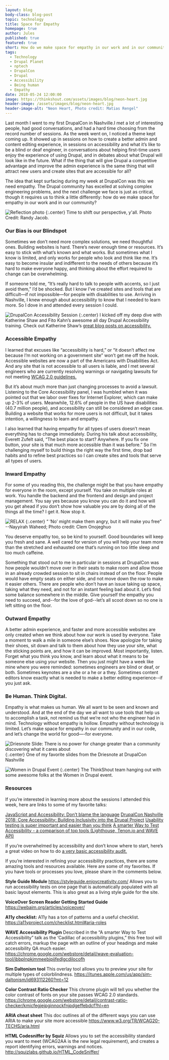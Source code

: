 ```yaml
---
layout: blog
body-class: blog-post
topic: technology
title: Space for Empathy
homepage: true
author: Jules
published: true
featured: true
short: How do we make space for empathy in our work and in our community? Jules takes us on a deep dive into what she learned at this year's DrupalCon
tags:
  - Technology
  - Drupal Planet
  - nptech
  - DrupalCon
  - Drupal
  - Accessibility
  - Being human
  - Empathy
date: 2018-05-24 12:00:00
image: https://thinkshout.com/assets/images/blog/neon-heart.jpg
header-image: /assets/images/blog/neon-heart.jpg
header-image-alt: "Neon Heart, Photo credit: Matias Rengel"
---
```

Last month I went to my first DrupalCon in Nashville.I met a lot of interesting people, had good conversations, and had a hard time choosing from the record number of sessions. As the week went on, I noticed a theme kept coming up. It showed up in sessions on how to create a better admin and content editing experience, in sessions on accessibility and what it’s like to be a blind or deaf engineer, in conversations about helping first-time users enjoy the experience of using Drupal, and in debates about what Drupal will look like in the future. What if the thing that will give Drupal a competitive advantage and improve the admin experience is the same thing that will attract new users and create sites that are accessible for all? 

The idea that kept surfacing during my week at DrupalCon was this: we need empathy. The Drupal community has excelled at solving complex engineering problems, and the next challenge we face is just as critical, though it requires us to think a little differently: how do we make space for empathy in our work and in our community?

![Reflection photo](/assets/images/blog/perspective.jpg)
{:.center}
<span class="caption"><i class="fa fa-caret-up"></i>Time to shift our perspective, y'all. Photo Credit: Randy Jacob.</span>

### Our Bias is our Blindspot
Sometimes we don’t need more complex solutions, we need thoughtful ones. Building websites is hard. There’s never enough time or resources. It’s easy to stick with what’s known and what works. But sometimes what I know is limited, and only works for people who look and think like me. It’s easy to become insular and indifferent to the needs of others because it’s hard to make everyone happy, and thinking about the effort required to change can be overwhelming.

If someone told me, “It’s really hard to talk to people with accents, so I just avoid them,” I’d be shocked. But I know I’ve created sites and tools that are difficult—if not impossible—for people with disabilities to use. Arriving in Nashville, I knew enough about accessibility to know that I needed to learn more. So I dove in and attended every session I could.

![DrupalCon Accessibility Session](/assets/images/blog/DrupalCon-session.png)
{:.center}
<span class="caption"><i class="fa fa-caret-up"></i>I kicked off my deep dive with Katherine Shaw and Fito Kahn’s awesome all day Drupal Accessibility training. Check out Katherine Shaw’s [great blog posts on accessibility.](https://www.prometsource.com/team/katherine-shaw)</span>

### Accessible Empathy
I learned that excuses like “accessibility is hard,” or “it doesn’t affect me because I’m not working on a government site” won’t get me off the hook. Accessible websites are now a part of the Americans with Disabilities Act. And any site that is not accessible to all users is liable, and I met several engineers who are currently resolving warnings or navigating lawsuits for not meeting [WCAG 2.0 guidelines.](https://www.w3.org/TR/WCAG20/)

But it’s about much more than just changing processes to avoid a lawsuit. Listening to the Core Accessibility panel, I was humbled when it was pointed out that we labor over fixes for Internet Explorer, which can make up 2-3% of users. Meanwhile, 12.6% of people in the US have disabilities (40.7 million people), and accessibility can still be considered an edge case. Building a website that works for more users is not difficult, but it takes intention, a willingness to learn and empathy.

I also learned that having empathy for all types of users doesn’t mean everything has to change immediately. During his talk about accessibility, Everett Zufelt said, “The best place to start? Anywhere. If you fix one button, your site is that much more accessible than it was before.” So I’m challenging myself to build things the right way the first time, drop bad habits and to refine best practices so I can create sites and tools that serve all types of users.

### Inward Empathy
For some of you reading this, the challenge might be that you have empathy for everyone in the room, except yourself. You take on multiple roles at work. You handle the backend and the frontend and design and project management. You say yes because you know you can do it and how will you get ahead if you don’t show how valuable you are by doing all of the things all the time? I get it. Now stop it.

![RELAX](/assets/images/blog/Relax.jpg)
{:.center}
<span class="caption"><i class="fa fa-caret-up"></i>“ ‘No’ might make them angry, but it will make you free” --Nayyirah Waheed;  Photo credit: Clem Onojeghuo</span>

You deserve empathy too, so be kind to yourself. Good boundaries will keep you fresh and sane. A well cared for version of you will help your team more than the stretched and exhausted one that’s running on too little sleep and too much caffeine.

Something that stood out to me in particular in sessions at DrupalCon was how people wouldn’t move over in their seats to make room and allow those in an already crowded session to sit in chairs instead of on the floor. People would have empty seats on either side, and not move down the row to make it easier others. There are people who don’t have an issue taking up space, taking what they need, and not for an instant feeling bad about it. Let’s find some balance somewhere in the middle. Give yourself the empathy you need to succeed, and--for the love of god--let’s all scoot down so no one is left sitting on the floor.

### Outward Empathy
A better admin experience, and faster and more accessible websites are only created when we think about how our work is used by everyone. Take a moment to walk a mile in someone else’s shoes. Now apologize for taking their shoes, sit down and talk to them about how they use your site, what the sticking points are, and how it can be improved. Most importantly, listen. Forget what you think you know, and learn about what it means to be someone else using your website. Then you just might have a week like mine where you were reminded: sometimes engineers are blind or deaf, or both. Sometimes keynotes are a she or a he or a they. Sometimes content editors know exactly what is needed to make a better editing experience--if you just ask.

### Be Human. Think Digital.
Empathy is what makes us human. We all want to be seen and known and understood. And at the end of the day we all want to use tools that help us to accomplish a task, not remind us that we’re not who the engineer had in mind. Technology without empathy is hollow. Empathy without technology is limited. Let’s make space for empathy in our community and in our code, and let’s change the world for good—-for everyone.

![Driesnote Slide: There is no power for change greater than a community discovering what it cares about](/assets/images/blog/Driesnote.png)
{:.center}
<span class="caption"><i class="fa fa-caret-up"></i>One of my favorite slides from the Driesnote at DrupalCon Nashville</span>

![Women in Drupal Event](/assets/images/blog/WID-event.png)
{:.center}
<span class="caption"><i class="fa fa-caret-up"></i>The ThinkShout team hanging out with some awesome folks at the Women in Drupal event.</span>

### Resources
If you’re interested in learning more about the sessions I attended this week, here are links to some of my favorite talks:

[JavaScript and Accessibility: Don’t blame the language](https://www.youtube.com/watch?v=elRWQnzlfcw)
[DrupalCon Nashville 2018: Core Accessibility: Building Inclusivity into the Drupal Project](https://youtu.be/-z9bD2wMgqQ)
[Usability testing is super important and easier than you think](https://events.drupal.org/nashville2018/sessions/usability-testing-super-important-and-easier-you-think)
[A smarter Way to Test Accessibility - a comparison of top tools (Lighthouse, Tenon.io and WAVE API)](https://events.drupal.org/nashville2018/sessions/smarter-way-test-accessibility-comparison-top-tools-lighthouse-tenonio-and)

If you’re overwhelmed by accessibility and don’t know where to start, here’s a great video on how to do [a very basic accessibility audit.](https://youtu.be/cOmehxAU_4s)

If you’re interested in refining your accessibility practices, there are some amazing tools and resources available. Here are some of my favorites. If you have tools or processes you love, please share in the comments below.

**Style Guide Module**
https://styleguide.enjoycreativity.com/
Allows you to run accessibility tests on one page that is automatically populated with all basic layout elements. This is also great as a living style guide for the site.

**VoiceOver Screen Reader Getting Started Guide**
https://webaim.org/articles/voiceover/

**A11y checklist:**
A11y has a ton of patterns and a useful checklist.
https://a11yproject.com/checklist.html#aria-roles

**WAVE Accessibility Plugin**
Described in the “A smarter Way to Test Accessibility” talk as the ‘Cadillac of accessibility plugins,” this free tool will catch errors, markup the page with an outline of your headings and make accessibility QA much easier.  https://chrome.google.com/webstore/detail/wave-evaluation-tool/jbbplnpkjmmeebjpijfedlgcdilocofh

**Sim Daltonism tool**
This overlay tool allows you to preview your site for multiple types of colorblindness.  https://itunes.apple.com/us/app/sim-daltonism/id693112260?mt=12

**Color Contrast Ratio Checker**
This chrome plugin will tell you whether the color contrast of fonts on your site passes WCAG 2.0 standards.
https://chrome.google.com/webstore/detail/contrast-ratio-checker/kmicfegjejpginnockfnjpdgeffebdcf?hl=en

**ARIA cheat sheet**
This doc outlines all of the different ways you can use ARIA to make your site more accessible
https://www.w3.org/TR/WCAG20-TECHS/aria.html

**HTML Codesniffer by Squiz**
Allows you to set the accessibility standard you want to meet (WCAG2AA is the new legal requirement), and creates a report identifying errors, warnings and notices.
http://squizlabs.github.io/HTML_CodeSniffer/
